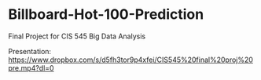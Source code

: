 # Billboard-Hot-100-Prediction
Final Project for CIS 545 Big Data Analysis

Presentation:
https://www.dropbox.com/s/d5fh3tor9p4xfei/CIS545%20final%20proj%20pre.mp4?dl=0
